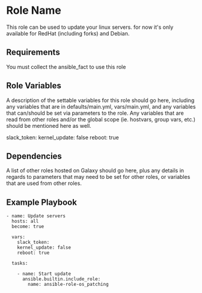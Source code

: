Role Name
=========

This role can be used to update your linux servers. for now it's only available for RedHat (including forks) and Debian.

Requirements
------------

You must collect the ansible_fact to use this role

Role Variables
--------------

A description of the settable variables for this role should go here, including any variables that are in defaults/main.yml, vars/main.yml, and any variables that can/should be set via parameters to the role. Any variables that are read from other roles and/or the global scope (ie. hostvars, group vars, etc.) should be mentioned here as well.

slack_token:
kernel_update: false
reboot: true

Dependencies
------------

A list of other roles hosted on Galaxy should go here, plus any details in regards to parameters that may need to be set for other roles, or variables that are used from other roles.

Example Playbook
----------------
    - name: Update servers
      hosts: all
      become: true

      vars:
        slack_token:
        kernel_update: false
        reboot: true

      tasks:

        - name: Start update
          ansible.builtin.include_role:
            name: ansible-role-os_patching

